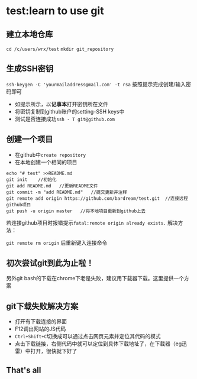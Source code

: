 # test:learn to use git
## 建立本地仓库
`cd /c/users/wrx/test`
`mkdir git_repository`

## 生成SSH密钥
`ssh-keygen -C 'yourmailaddress@mail.com' -t rsa`
按照提示完成创建/输入密码即可

- 如提示所示，以**记事本**打开密钥所在文件
- 将密钥复制到github账户的setting-SSH keys中
- 测试是否连接成功`ssh - T git@github.com`

## 创建一个项目
- 在github中`create repository`
- 在本地创建一个相同的项目
```
echo "# test" >>README.md
git init 	//初始化
git add README.md	//更新README文件
git commit -m "add README.md"	//提交更新并注释
git remote add origin https://github.com/bardream/test.git	//连接远程github项目
git push -u origin master	//将本地项目更新到github上去
```

若连接github项目时报错提示`fatal:remote origin already exists.`
解决方法：

`git remote rm origin`
后重新键入连接命令

## 初次尝试git到此为止啦！

另外git bash的下载在chrome下老是失败，建议用下载器下载。这里提供一个方案
## git下载失败解决方案

- 打开有下载连接的界面
- F12调出网站的JS代码
- `Ctrl+Shift+C`切换成可以通过点击网页元素并定位其代码的模式
- 点击下载链接，右侧代码中就可以定位到具体下载地址了，在下载器（eg迅雷）中打开，很快就下好了

## That's all

